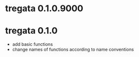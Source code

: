 # tregata 0.1.0.9000

# tregata 0.1.0
* add basic functions
* change names of functions according to name conventions
